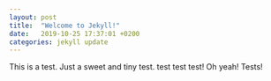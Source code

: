 ```yaml
---
layout: post
title:  "Welcome to Jekyll!"
date:   2019-10-25 17:37:01 +0200
categories: jekyll update
---
```


This is a test. Just a sweet and tiny test. test test test! Oh yeah! Tests!